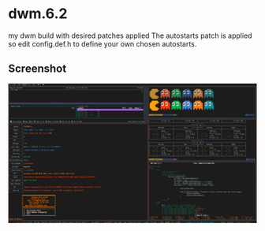 # dwm.6.2
my dwm build with desired patches applied
The autostarts patch is applied so edit config.def.h to define your own chosen autostarts.

Screenshot
----------------------------
![Screenshot](/screenshot.png)
